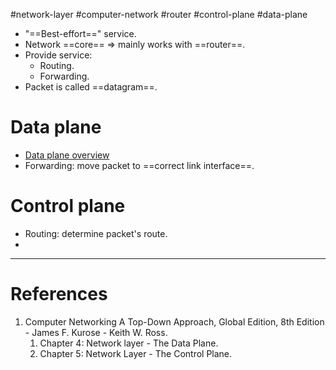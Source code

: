 #network-layer #computer-network #router #control-plane #data-plane 


- "==Best-effort==" service.
- Network ==core== $\Rightarrow$ mainly works with ==router==.
- Provide service:
	- Routing.
	- Forwarding.
- Packet is called ==datagram==.
# Data plane
- [Data plane overview](Data%20plane%20overview.md)
- Forwarding: move packet to ==correct link interface==.
# Control plane
- Routing: determine packet's route.
- 
---
# References
1. Computer Networking  A Top-Down Approach, Global Edition, 8th Edition - James F. Kurose - Keith W. Ross.
	1. Chapter 4: Network layer - The Data Plane.
	2. Chapter 5: Network Layer - The Control Plane.
